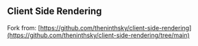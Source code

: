 ## Client Side Rendering

Fork from: [https://github.com/theninthsky/client-side-rendering](https://github.com/theninthsky/client-side-rendering/tree/main)
